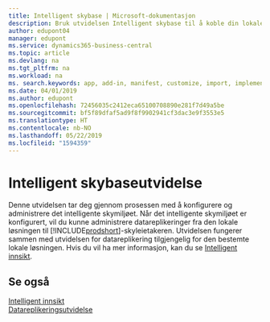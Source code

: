 ```yaml
---
title: Intelligent skybase | Microsoft-dokumentasjon
description: Bruk utvidelsen Intelligent skybase til å koble din lokale løsning til Business Central online.
author: edupont04
manager: edupont
ms.service: dynamics365-business-central
ms.topic: article
ms.devlang: na
ms.tgt_pltfrm: na
ms.workload: na
ms. search.keywords: app, add-in, manifest, customize, import, implement
ms.date: 04/01/2019
ms.author: edupont
ms.openlocfilehash: 72456035c2412eca65100708890e281f7d49a5be
ms.sourcegitcommit: bf5f89dfaf5ad9f8f9902941cf3dac3e9f3553e5
ms.translationtype: HT
ms.contentlocale: nb-NO
ms.lasthandoff: 05/22/2019
ms.locfileid: "1594359"
---
```

# <a name="intelligent-cloud-base-extension"></a>Intelligent skybaseutvidelse

Denne utvidelsen tar deg gjennom prosessen med å konfigurere og administrere det intelligente skymiljøet. Når det intelligente skymiljøet er konfigurert, vil du kunne administrere datareplikeringer fra den lokale løsningen til [!INCLUDE[prodshort](includes/prodshort.md)]-skyleietakeren. Utvidelsen fungerer sammen med utvidelsen for datareplikering tilgjengelig for den bestemte lokale løsningen. Hvis du vil ha mer informasjon, kan du se [Intelligent innsikt](about-intelligent-cloud.md).  

## <a name="see-also"></a>Se også

[Intelligent innsikt](about-intelligent-cloud.md)  
[Datareplikeringsutvidelse](ui-extensions-data-replication.md)  
